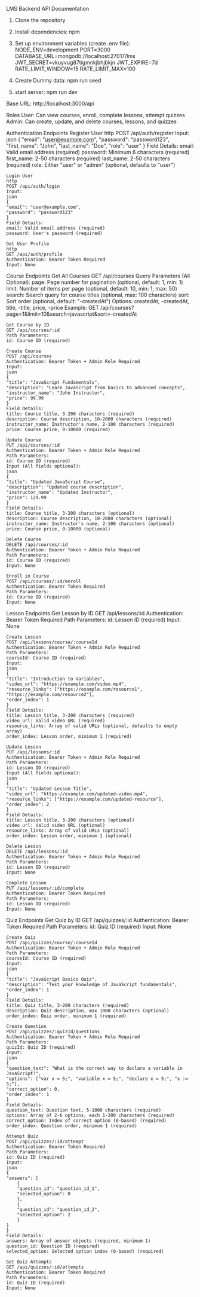  LMS Backend API Documentation

1. Clone the repository
2. Install dependencies: npm 
3. Set up environment variables (create .env file):
    NODE_ENV=development
    PORT=3000
    DATABASE_URL=mongodb://localhost:27017/lms
    JWT_SECRET=vkuyvug87tigmnkjbhjbkjn
    JWT_EXPIRE=7d
    RATE_LIMIT_WINDOW=15
    RATE_LIMIT_MAX=100

4. Create Dummy data: npm run seed
5. start server: npm run dev

Base URL: http://localhost:3000/api

Roles
User: Can view courses, enroll, complete lessons, attempt quizzes
Admin: Can create, update, and delete courses, lessons, and quizzes

Authentication Endpoints
    Register User
    http
    POST /api/auth/register
    Input:
    json
    {
    "email": "user@example.com",
    "password": "password123",
    "first_name": "John",
    "last_name": "Doe",
    "role": "user"
    }
    Field Details:
    email: Valid email address (required)
    password: Minimum 6 characters (required)
    first_name: 2-50 characters (required)
    last_name: 2-50 characters (required)
    role: Either "user" or "admin" (optional, defaults to "user")

    Login User
    http
    POST /api/auth/login
    Input:
    json
    {
    "email": "user@example.com",
    "password": "password123"
    }
    Field Details:
    email: Valid email address (required)
    password: User's password (required)

    Get User Profile
    http
    GET /api/auth/profile
    Authentication: Bearer Token Required
    Input: None

Course Endpoints
    Get All Courses
    GET /api/courses
    Query Parameters (All Optional):
    page: Page number for pagination (optional, default: 1, min: 1)
    limit: Number of items per page (optional, default: 10, min: 1, max: 50)
    search: Search query for course titles (optional, max: 100 characters)
    sort: Sort order (optional, default: "-createdAt")
    Options: createdAt, -createdAt, title, -title, price, -price
    Example:
    GET /api/courses?page=1&limit=10&search=javascript&sort=-createdAt

    Get Course by ID
    GET /api/courses/:id
    Path Parameters:
    id: Course ID (required)

    Create Course
    POST /api/courses
    Authentication: Bearer Token + Admin Role Required
    Input:
    json
    {
    "title": "JavaScript Fundamentals",
    "description": "Learn JavaScript from basics to advanced concepts",
    "instructor_name": "John Instructor",
    "price": 99.99
    }
    Field Details:
    title: Course title, 3-200 characters (required)
    description: Course description, 10-2000 characters (required)
    instructor_name: Instructor's name, 2-100 characters (required)
    price: Course price, 0-10000 (required)

    Update Course
    PUT /api/courses/:id
    Authentication: Bearer Token + Admin Role Required
    Path Parameters:
    id: Course ID (required)
    Input (All fields optional):
    json
    {
    "title": "Updated JavaScript Course",
    "description": "Updated course description",
    "instructor_name": "Updated Instructor",
    "price": 129.99
    }
    Field Details:
    title: Course title, 3-200 characters (optional)
    description: Course description, 10-2000 characters (optional)
    instructor_name: Instructor's name, 2-100 characters (optional)
    price: Course price, 0-10000 (optional)

    Delete Course
    DELETE /api/courses/:id
    Authentication: Bearer Token + Admin Role Required
    Path Parameters:
    id: Course ID (required)
    Input: None

    Enroll in Course
    POST /api/courses/:id/enroll
    Authentication: Bearer Token Required
    Path Parameters:
    id: Course ID (required)
    Input: None

Lesson Endpoints
    Get Lesson by ID
    GET /api/lessons/:id
    Authentication: Bearer Token Required
    Path Parameters:
    id: Lesson ID (required)
    Input: None

    Create Lesson
    POST /api/lessons/course/:courseId
    Authentication: Bearer Token + Admin Role Required
    Path Parameters:
    courseId: Course ID (required)
    Input:
    json
    {
    "title": "Introduction to Variables",
    "video_url": "https://example.com/video.mp4",
    "resource_links": ["https://example.com/resource1", "https://example.com/resource2"],
    "order_index": 1
    }
    Field Details:
    title: Lesson title, 3-200 characters (required)
    video_url: Valid video URL (required)
    resource_links: Array of valid URLs (optional, defaults to empty array)
    order_index: Lesson order, minimum 1 (required)

    Update Lesson
    PUT /api/lessons/:id
    Authentication: Bearer Token + Admin Role Required
    Path Parameters:
    id: Lesson ID (required)
    Input (All fields optional):
    json
    {
    "title": "Updated Lesson Title",
    "video_url": "https://example.com/updated-video.mp4",
    "resource_links": ["https://example.com/updated-resource"],
    "order_index": 2
    }
    Field Details:
    title: Lesson title, 3-200 characters (optional)
    video_url: Valid video URL (optional)
    resource_links: Array of valid URLs (optional)
    order_index: Lesson order, minimum 1 (optional)

    Delete Lesson
    DELETE /api/lessons/:id
    Authentication: Bearer Token + Admin Role Required
    Path Parameters:
    id: Lesson ID (required)
    Input: None

    Complete Lesson
    PUT /api/lessons/:id/complete
    Authentication: Bearer Token Required
    Path Parameters:
    id: Lesson ID (required)
    Input: None

Quiz Endpoints
    Get Quiz by ID
    GET /api/quizzes/:id
    Authentication: Bearer Token Required
    Path Parameters:
    id: Quiz ID (required)
    Input: None

    Create Quiz
    POST /api/quizzes/course/:courseId
    Authentication: Bearer Token + Admin Role Required
    Path Parameters:
    courseId: Course ID (required)
    Input:
    json
    {
    "title": "JavaScript Basics Quiz",
    "description": "Test your knowledge of JavaScript fundamentals",
    "order_index": 1
    }
    Field Details:
    title: Quiz title, 3-200 characters (required)
    description: Quiz description, max 1000 characters (optional)
    order_index: Quiz order, minimum 1 (required)

    Create Question
    POST /api/quizzes/:quizId/questions
    Authentication: Bearer Token + Admin Role Required
    Path Parameters:
    quizId: Quiz ID (required)
    Input:
    json
    {
    "question_text": "What is the correct way to declare a variable in JavaScript?",
    "options": ["var x = 5;", "variable x = 5;", "declare x = 5;", "x := 5;"],
    "correct_option": 0,
    "order_index": 1
    }
    Field Details:
    question_text: Question text, 5-1000 characters (required)
    options: Array of 2-6 options, each 1-200 characters (required)
    correct_option: Index of correct option (0-based) (required)
    order_index: Question order, minimum 1 (required)

    Attempt Quiz
    POST /api/quizzes/:id/attempt
    Authentication: Bearer Token Required
    Path Parameters:
    id: Quiz ID (required)
    Input:
    json
    {
    "answers": [
        {
        "question_id": "question_id_1",
        "selected_option": 0
        },
        {
        "question_id": "question_id_2",
        "selected_option": 2
        }
    ]
    }
    Field Details:
    answers: Array of answer objects (required, minimum 1)
    question_id: Question ID (required)
    selected_option: Selected option index (0-based) (required)

    Get Quiz Attempts
    GET /api/quizzes/:id/attempts
    Authentication: Bearer Token Required
    Path Parameters:
    id: Quiz ID (required)
    Input: None